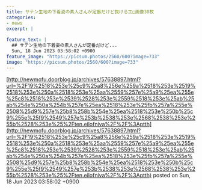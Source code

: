 ```yaml
---
title: サテン生地の下着姿の素人さんが定番だけど抜けるエ□画像30枚
categories:
- news
excerpt: |
  
feature_text: |
  ## サテン生地の下着姿の素人さんが定番だけど...
  Sun, 18 Jun 2023 03:58:02 +0900
feature_image: "https://picsum.photos/2560/600?image=733"
image: "https://picsum.photos/2560/600?image=733"
---
```


[http://newmofu.doorblog.jp/archives/57638897.html?url=%2F19%2518%253e%25c9%25a8%256e%259a%2518%253e%2519%2518%253e%250a%2518%253e%25aa%2559%257e%25a9%25ea%255e%25c8%2518%253e%2539%2528%253e%2559%2518%253e%25ab%25ab%254e%250a%254b%257e%25ea%2518%253e%25fb%257a%255e%2508%25d9%257e%25b8%258b%254e%25ea%2518%253e%250b%25c9%255e%25f9%2549%257e%253b%2538%253e%2568%2538%253e%255b%2528%253e%25%2Ften.eilofniva%2F%2F%3Aptth](http://newmofu.doorblog.jp/archives/57638897.html?url=%2F19%2518%253e%25c9%25a8%256e%259a%2518%253e%2519%2518%253e%250a%2518%253e%25aa%2559%257e%25a9%25ea%255e%25c8%2518%253e%2539%2528%253e%2559%2518%253e%25ab%25ab%254e%250a%254b%257e%25ea%2518%253e%25fb%257a%255e%2508%25d9%257e%25b8%258b%254e%25ea%2518%253e%250b%25c9%255e%25f9%2549%257e%253b%2538%253e%2568%2538%253e%255b%2528%253e%25%2Ften.eilofniva%2F%2F%3Aptth)
posted on Sun, 18 Jun 2023 03:58:02 +0900

<!--more-->


